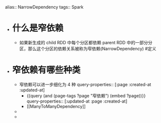 alias:: NarrowDependency
tags:: Spark

- # 什么是窄依赖
	- 如果新生成的 child RDD 中每个分区都依赖 parent RDD 中的一部分分区，那么这个分区的依赖关系被称为窄依赖(NarrowDependency) #定义
- # 窄依赖有哪些种类
	- 窄依赖可以进一步细化为 4 种
	  query-properties:: [:page :created-at :updated-at]
		- {{query (and (page-tags ?page "窄依赖") (embed ?page))}}
		  query-properties:: [:updated-at :page :created-at]
		- [[ManyToManyDependency]]
	-
	-